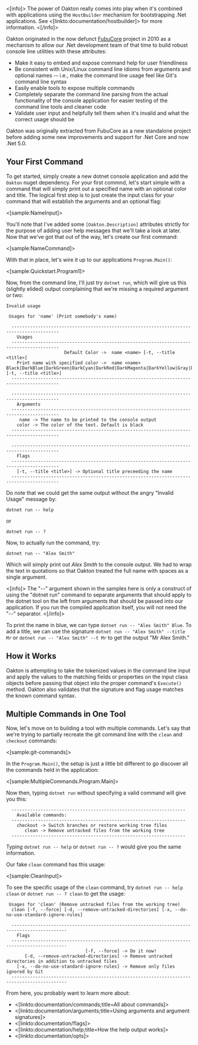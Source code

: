 <!--title: Getting Started-->

<[info]>
The power of Oakton really comes into play when it's combined with applications using the `HostBuilder`
mechanism for bootstrapping .Net applications. See <[linkto:documentation/hostbuilder]> for more information.
<[/info]>

Oakton originated in the now defunct [FubuCore](https://github.com/DarthFubuMVC/fubucore) project in 2010 as a mechanism to allow our .Net
development team of that time to build robust console line utilities with these attributes:

* Make it easy to embed and expose command help for user friendliness
* Be consistent with Unix/Linux command line idioms from arguments and optional names -- i.e., make the command line usage
  feel like Git's command line syntax
* Easily enable tools to expose multiple commands
* Completely separate the command line parsing from the actual functionality of the console application for easier testing of the command line tools and cleaner code
* Validate user input and helpfully tell them when it's invalid and what the correct usage should be

Oakton was originally extracted from FubuCore as a new standalone project before adding some new improvements and support for .Net Core and now .Net 5.0.

## Your First Command

To get started, simply create a new dotnet console application and add the `Oakton` nuget dependency. For your first commnd, let's start simple with a command that will simply print out a specified name with an optional color and title. The logical first step is to just
create the input class for your command that will establish the arguments and an optional flag:

<[sample:NameInput]>

You'll note that I've added some `[Oakton.Description]` attributes strictly for the purpose of adding user help messages that we'll take a look at later. Now that we've got that out of the way, let's create our first command:

<[sample:NameCommand]>

With that in place, let's wire it up to our applications `Program.Main()`:

<[sample:Quickstart.Program1]>

Now, from the command line, I'll just try `dotnet run`, which will give us this (slightly elided) output complaining
that we're missing a required argument or two:

```
Invalid usage

 Usages for 'name' (Print somebody's name)

  ----------------------------------------------------------------------------------------
    Usages
  ----------------------------------------------------------------------------------------
                      Default Color ->  name <name> [-t, --title <title>]
    Print name with specified color ->  name <name> Black|DarkBlue|DarkGreen|DarkCyan|DarkRed|DarkMagenta|DarkYellow|Gray|DarkGray|Blue|Green|Cyan|Red|Magenta|Yellow|White [-t, --title <title>]
  ----------------------------------------------------------------------------------------

  ----------------------------------------------------------------------------------------
    Arguments
  ----------------------------------------------------------------------------------------
     name -> The name to be printed to the console output
    color -> The color of the text. Default is black
  ----------------------------------------------------------------------------------------

  ----------------------------------------------------------------------------------------
    Flags
  ----------------------------------------------------------------------------------------
    [-t, --title <title>] -> Optional title preceeding the name
  ----------------------------------------------------------------------------------------
```

Do note that we could get the same output without the angry "Invalid Usage" message by:

```
dotnet run -- help
```

or

```
dotnet run -- ?
```

Now, to actually run the command, try:

```
dotnet run -- "Alex Smith"
```

Which will simply print out *Alex Smith* to the console output. We had to wrap the text in quotations so that Oakton treated
the full name with spaces as a single argument.

<[info]>
The "--" argument shown in the samples here is only a construct of using the "dotnet run" command to separate arguments that should
apply to the dotnet tool on the left from arguments that should be passed into our application. If you run the compiled application
itself, you will not need the "--" separator.
<[/info]>

To print the name in blue, we can type `dotnet run -- "Alex Smith" Blue`. To add a title, we can use the signature `dotnet run -- "Alex Smith" --title Mr` or `dotnet run -- "Alex Smith" --t Mr` to get the output "Mr Alex Smith."

## How it Works

Oakton is attempting to take the tokenized values in the command line input and apply the values to the matching fields or properties
on the input class objects before passing that object into the proper command's `Execute()` method. Oakton also validates that the
signature and flag usage matches the known command syntax.

## Multiple Commands in One Tool

Now, let's move on to building a tool with multiple commands. Let's say that we're trying to partially recreate
the git command line with the `clean` and `checkout` commands:

<[sample:git-commands]>

In the `Program.Main()`, the setup is just a little bit different to go discover all the commands held in the application:

<[sample:MultipleCommands.Program.Main]>

Now then, typing `dotnet run` without specifying a valid command will give you this:

```
  ------------------------------------------------------------------
    Available commands:
  ------------------------------------------------------------------
    checkout -> Switch branches or restore working tree files
       clean -> Remove untracked files from the working tree
  ------------------------------------------------------------------
```

Typing `dotnet run -- help` or `dotnet run -- ?` would give you the same information. 

Our fake `clean` command has this usage:

<[sample:CleanInput]>

To see the specific usage of the `clean` command, try `dotnet run -- help clean` or `dotnet run -- ? clean` to get the usage:

```
 Usages for 'clean' (Remove untracked files from the working tree)
  clean [-f, --force] [-d, --remove-untracked-directories] [-x, --do-no-use-standard-ignore-rules]

  -------------------------------------------------------------------------------------------
    Flags
  -------------------------------------------------------------------------------------------
                              [-f, --force] -> Do it now!
       [-d, --remove-untracked-directories] -> Remove untracked directories in addition to untracked files
    [-x, --do-no-use-standard-ignore-rules] -> Remove only files ignored by Git
  -------------------------------------------------------------------------------------------
```

From here, you probably want to learn more about:

* <[linkto:documentation/commands;title=All about commands]>
* <[linkto:documentation/arguments;title=Using arguments and argument signatures]>
* <[linkto:documentation/flags]>
* <[linkto:documentation/help;title=How the help output works]>
* <[linkto:documentation/opts]>
